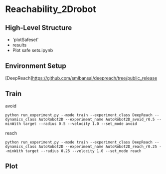 # Reachability_2Drobot
## High-Level Structure
* 'plotSafeset'
* results
* Plot safe sets.ipynb


## Environment Setup
[DeepReach]https://github.com/smlbansal/deepreach/tree/public_release

## Train
avoid

    python run_experiment.py --mode train --experiment_class DeepReach --dynamics_class AutoRobot2D --experiment_name AutoRobot2D_avoid_r0.5 --minWith target --radius 0.5 --velocity 1.0 --set_mode avoid
    
reach

    python run_experiment.py --mode train --experiment_class DeepReach --dynamics_class AutoRobot2D --experiment_name AutoRobot2D_reach_r0.25 --minWith target --radius 0.25 --velocity 1.0 --set_mode reach
    
## Plot
